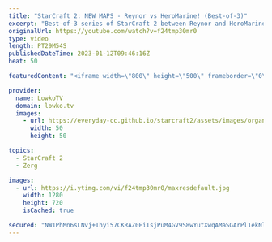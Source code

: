 ```yaml
---
title: "StarCraft 2: NEW MAPS - Reynor vs HeroMarine! (Best-of-3)"
excerpt: "Best-of-3 series of StarCraft 2 between Reynor and HeroMarine. This series is a great example of the \"tempo advantage\" that we see all the time in StarCraft 2. First it's in favour of the Terran, then it's in favour of the Zerg.  Support my work: https://patreon.com/lowkotv Lowko Merch: https://lowko.shop"
originalUrl: https://youtube.com/watch?v=f24tmp30mr0
type: video
length: PT29M54S
publishedDateTime: 2023-01-12T09:46:16Z
heat: 50

featuredContent: "<iframe width=\"800\" height=\"500\" frameborder=\"0\" src=\"https://www.youtube.com/embed/f24tmp30mr0\" allow=\"accelerometer; autoplay; encrypted-media; gyroscope; picture-in-picture\" allowfullscreen></iframe>"

provider:
  name: LowkoTV
  domain: lowko.tv
  images:
    - url: https://everyday-cc.github.io/starcraft2/assets/images/organizations/lowko.tv-50x50.jpg
      width: 50
      height: 50

topics:
  - StarCraft 2
  - Zerg

images:
  - url: https://i.ytimg.com/vi/f24tmp30mr0/maxresdefault.jpg
    width: 1280
    height: 720
    isCached: true

secured: "NW1PhMn6sLNvj+Ihyi57CKRAZ0EiIsjPuM4GV9S8wYutXwqAMaSGArPl1ekNlXlrGYvo758hB1eGaXiRjdmul9XTj/tkgU/gDkZ/xnKaqfdEuj0DjNsxHSUqX5VHymvccuDGPNjI+DgRu/Af8jizESpcVzWGPWrQ8P4NgK1ebLmAcCf8tJQ5Ham3McQu6wtYuGO1Z3u1sgFrcr3zODkVCordTr/WtS+ThwO7dr3WnGAa2BaNxOBp79GFV902bm0LpWiq8XJ88nY3NLRajPRY/i8H8Eu8YaP52IXZGl1I7QLlHpDzO3MMf0V5DqdhwDXVash7bkQm302yFh5FluYpJ6J37qxDui2NYzCDtUPb9P4pSL4Trla3I0NLBreQj4BzKuX7PedRzS5aVMZbQlY+cWX3Pd/2exfVG5kbuAi7vgs=;W+8IHBH7YZG4B1J18xOofg=="
---
```


